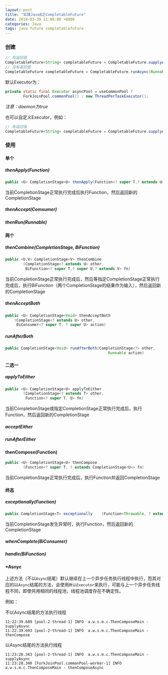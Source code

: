 ```yaml
---
layout: post
title: "实践Java8之CompletableFuture"
date: 2018-03-30 11:08:00 +0800
categories: Java
tags: java future completablefuture
---
```


### 创建

```java
// 有返回值
CompletableFuture<String> completableFuture = CompletableFuture.supplyAsync(Supplier);
// 没有返回值
CompletableFuture completableFuture = CompletableFuture.runAsync(Runnable);
```

默认Executor为：

```java
private static final Executor asyncPool = useCommonPool ?
        ForkJoinPool.commonPool() : new ThreadPerTaskExecutor();
```

*注意：daemon为true*

也可以自定义Executor，例如：

```java
// 有返回值
CompletableFuture<String> completableFuture = CompletableFuture.supplyAsync(Supplier, executor);
```

### 使用

#### 单个

##### thenApply(Function)

```java
public <U> CompletionStage<U> thenApply(Function<? super T,? extends U> fn)
```

当前CompletionStage正常执行完成后执行Function，然后返回新的CompletionStage

##### thenAccept(Comsumer)

##### thenRun(Runnable)

#### 两个

##### thenCombine(CompletionStage, BiFunction)

```java
public <U,V> CompletionStage<V> thenCombine
        (CompletionStage<? extends U> other,
         BiFunction<? super T,? super U,? extends V> fn)
```

当前CompletionStage正常执行完成后，然后等指定CompletionStage正常执行完成后，执行BiFunction（两个CompletionStage的结果作为输入），然后返回新的CompletionStage

##### thenAcceptBoth

```java
public <U> CompletionStage<Void> thenAcceptBoth
    (CompletionStage<? extends U> other,
     BiConsumer<? super T, ? super U> action)
```

##### runAfterBoth

```java
public CompletionStage<Void> runAfterBoth(CompletionStage<?> other,
                                              Runnable action)
```

#### 二选一

##### applyToEither

```java
public <U> CompletionStage<U> applyToEither
        (CompletionStage<? extends T> other,
         Function<? super T, U> fn)
```

当前CompletionStage或指定CompletionStage正常执行完成后，执行Function，然后返回新的CompletionStage

##### acceptEither

##### runAfterEither

#### thenCompose(Function)

```java
public <U> CompletionStage<U> thenCompose
        (Function<? super T, ? extends CompletionStage<U>> fn)
```

当前CompletionStage正常执行完成后，执行Function并返回CompletionStage

#### 终态

##### exceptionally(Function)

```java
public CompletionStage<T> exceptionally    (Function<Throwable, ? extends T> fn)
```

当前CompletionStage发生异常时，执行Function，然后返回新的CompletionStage

##### whenComplete(BiConsumer)

##### handle(BiFunction)

#### *Asnyc

上述方法（不以`Async`结尾）默认继续在上一个异步任务执行线程中执行，而其对应的以`Async`结尾的方法，会使用`默认Executor`来执行，可能与上一个异步任务线程不同，即使共用相同的线程池，线程池调度存在不确定性。

例如：

不以Async结尾的方法执行线程

```
11:22:39.689 [pool-2-thread-1] INFO  a.w.s.m.c.ThenComposeMain - supplyAsync
11:22:39.693 [pool-2-thread-1] INFO  a.w.s.m.c.ThenComposeMain - thenCompose
```

以Async结尾的方法执行线程

```
11:23:28.343 [pool-2-thread-1] INFO  a.w.s.m.c.ThenComposeMain - supplyAsync
11:23:28.348 [ForkJoinPool.commonPool-worker-1] INFO  a.w.s.m.c.ThenComposeMain - thenComposeAsync
```